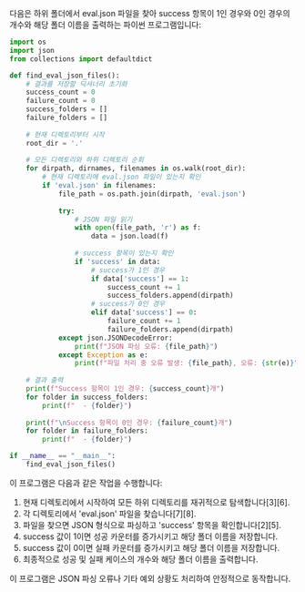 다음은 하위 폴더에서 eval.json 파일을 찾아 success 항목이 1인 경우와 0인 경우의 개수와 해당 폴더 이름을 출력하는 파이썬 프로그램입니다:

```python
import os
import json
from collections import defaultdict

def find_eval_json_files():
    # 결과를 저장할 딕셔너리 초기화
    success_count = 0
    failure_count = 0
    success_folders = []
    failure_folders = []
    
    # 현재 디렉토리부터 시작
    root_dir = '.'
    
    # 모든 디렉토리와 하위 디렉토리 순회
    for dirpath, dirnames, filenames in os.walk(root_dir):
        # 현재 디렉토리에 eval.json 파일이 있는지 확인
        if 'eval.json' in filenames:
            file_path = os.path.join(dirpath, 'eval.json')
            
            try:
                # JSON 파일 읽기
                with open(file_path, 'r') as f:
                    data = json.load(f)
                
                # success 항목이 있는지 확인
                if 'success' in data:
                    # success가 1인 경우
                    if data['success'] == 1:
                        success_count += 1
                        success_folders.append(dirpath)
                    # success가 0인 경우
                    elif data['success'] == 0:
                        failure_count += 1
                        failure_folders.append(dirpath)
            except json.JSONDecodeError:
                print(f"JSON 파싱 오류: {file_path}")
            except Exception as e:
                print(f"파일 처리 중 오류 발생: {file_path}, 오류: {str(e)}")
    
    # 결과 출력
    print(f"Success 항목이 1인 경우: {success_count}개")
    for folder in success_folders:
        print(f"  - {folder}")
    
    print(f"\nSuccess 항목이 0인 경우: {failure_count}개")
    for folder in failure_folders:
        print(f"  - {folder}")

if __name__ == "__main__":
    find_eval_json_files()
```

이 프로그램은 다음과 같은 작업을 수행합니다:

1. 현재 디렉토리에서 시작하여 모든 하위 디렉토리를 재귀적으로 탐색합니다[3][6].
2. 각 디렉토리에서 'eval.json' 파일을 찾습니다[7][8].
3. 파일을 찾으면 JSON 형식으로 파싱하고 'success' 항목을 확인합니다[2][5].
4. success 값이 1이면 성공 카운터를 증가시키고 해당 폴더 이름을 저장합니다.
5. success 값이 0이면 실패 카운터를 증가시키고 해당 폴더 이름을 저장합니다.
6. 최종적으로 성공 및 실패 케이스의 개수와 해당 폴더 이름을 출력합니다.

이 프로그램은 JSON 파싱 오류나 기타 예외 상황도 처리하여 안정적으로 동작합니다.
